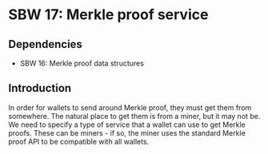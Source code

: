 SBW 17: Merkle proof service
============================

Dependencies
------------

* SBW 16: Merkle proof data structures

Introduction
------------

In order for wallets to send around Merkle proof, they must get them from somewhere. The natural place to get them is from a miner, but it may not be. We need to specify a type of service that a wallet can use to get Merkle proofs. These can be miners - if so, the miner uses the standard Merkle proof API to be compatible with all wallets.